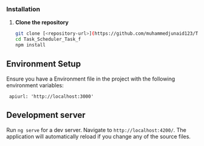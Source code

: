 


### Installation
1. **Clone the repository**
   ```bash
   git clone [<repository-url>](https://github.com/muhammedjunaid123/Task_Scheduler_Task_f.git)
   cd Task_Scheduler_Task_f
   npm install

## Environment Setup

Ensure you have a Environment file in the project with the following environment variables:

```Environment 
 apiurl: 'http://localhost:3000'
```

## Development server

Run `ng serve` for a dev server. Navigate to `http://localhost:4200/`. The application will automatically reload if you change any of the source files.


